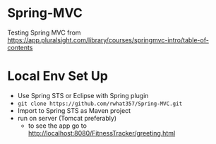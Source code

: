 # Spring-MVC
Testing Spring MVC from https://app.pluralsight.com/library/courses/springmvc-intro/table-of-contents

# Local Env Set Up
- Use Spring STS or Eclipse with Spring plugin
- `git clone https://github.com/rwhat357/Spring-MVC.git`
- Import to Spring STS as Maven project
- run on server (Tomcat preferably)
	- to see the app go to [http://localhost:8080/FitnessTracker/greeting.html](`http://localhost:8080/FitnessTracker/greeting.html`)
	
